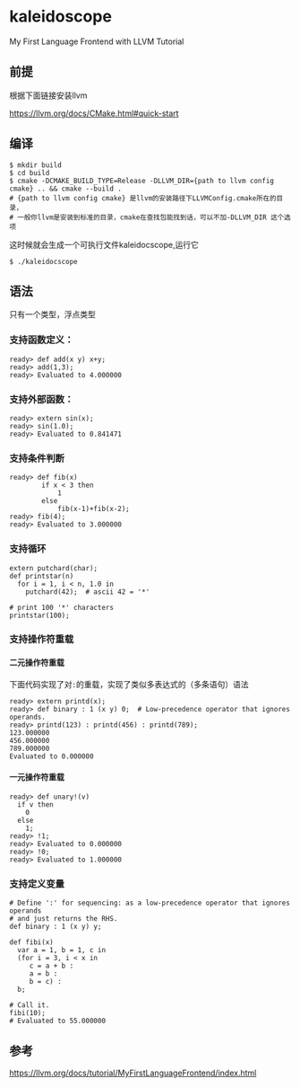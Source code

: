 # kaleidoscope

My First Language Frontend with LLVM Tutorial

## 前提

根据下面链接安装llvm

https://llvm.org/docs/CMake.html#quick-start 

## 编译

````
$ mkdir build
$ cd build
$ cmake -DCMAKE_BUILD_TYPE=Release -DLLVM_DIR={path to llvm config cmake} .. && cmake --build .
# {path to llvm config cmake} 是llvm的安装路径下LLVMConfig.cmake所在的目录，
# 一般你llvm是安装到标准的目录，cmake在查找包能找到话，可以不加-DLLVM_DIR 这个选项
````
这时候就会生成一个可执行文件kaleidocscope,运行它
````
$ ./kaleidocscope
````

## 语法

只有一个类型，浮点类型

### 支持函数定义：
````
ready> def add(x y) x+y;
ready> add(1,3);
ready> Evaluated to 4.000000
````

### 支持外部函数：
````
ready> extern sin(x);
ready> sin(1.0);
ready> Evaluated to 0.841471
````

### 支持条件判断
````
ready> def fib(x)                          
        if x < 3 then
            1
        else
            fib(x-1)+fib(x-2);
ready> fib(4);  
ready> Evaluated to 3.000000
````

### 支持循环
````
extern putchard(char);
def printstar(n)
  for i = 1, i < n, 1.0 in
    putchard(42);  # ascii 42 = '*'

# print 100 '*' characters
printstar(100);
````

### 支持操作符重载

#### 二元操作符重载

下面代码实现了对`:`的重载，实现了类似多表达式的（多条语句）语法
````
ready> extern printd(x);
ready> def binary : 1 (x y) 0;  # Low-precedence operator that ignores operands.
ready> printd(123) : printd(456) : printd(789);
123.000000
456.000000
789.000000
Evaluated to 0.000000
````

#### 一元操作符重载

````
ready> def unary!(v)
  if v then
    0
  else
    1;
ready> !1;
ready> Evaluated to 0.000000
ready> !0;
ready> Evaluated to 1.000000
````

### 支持定义变量
````
# Define ':' for sequencing: as a low-precedence operator that ignores operands
# and just returns the RHS.
def binary : 1 (x y) y;

def fibi(x)
  var a = 1, b = 1, c in
  (for i = 3, i < x in
     c = a + b :
     a = b :
     b = c) :
  b;

# Call it.
fibi(10);
# Evaluated to 55.000000
````

## 参考

https://llvm.org/docs/tutorial/MyFirstLanguageFrontend/index.html

